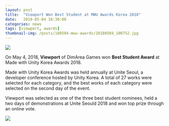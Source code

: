 ```yaml
---
layout: post
title:  "Viewport Won Best Student at MWU Awards Korea 2018"
date:   2018-05-04 18:30:00
categories: news
tags: [viewport, awards]
thumbnail-img: /posts/180504-mwu-awards/20180504_100752.jpg
---
```


<img src="{{ site.baseurl }}/posts/180504-mwu-awards/20180504_100752.jpg" class="image fit on-post">

On May 4, 2018, **Viewport** of DimArea Games won **Best Student Award** at Made with Unity Korea Awards 2018.

Made with Unity Korea Awards was held annually at Unite Seoul, a developer conference hosted by Unity Korea. A total of 27 works were selected for each category, and the best works of each category were selected on the second day of the event.

Viewport was selected as one of the three best student nominees, held a two days of demonstrations at Unite Seould 2018 and won top prize through an online vote.

<img src="{{ site.baseurl }}/posts/180504-mwu-awards/20180503_084444_HDR.jpg" class="image fit on-post">